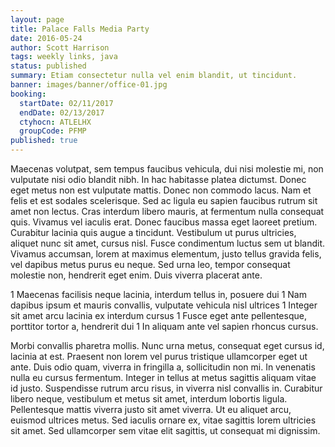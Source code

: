 ```yaml
---
layout: page
title: Palace Falls Media Party
date: 2016-05-24
author: Scott Harrison
tags: weekly links, java
status: published
summary: Etiam consectetur nulla vel enim blandit, ut tincidunt.
banner: images/banner/office-01.jpg
booking:
  startDate: 02/11/2017
  endDate: 02/13/2017
  ctyhocn: ATLELHX
  groupCode: PFMP
published: true
---
```

Maecenas volutpat, sem tempus faucibus vehicula, dui nisi molestie mi, non vulputate nisi odio blandit nibh. In hac habitasse platea dictumst. Donec eget metus non est vulputate mattis. Donec non commodo lacus. Nam et felis et est sodales scelerisque. Sed ac ligula eu sapien faucibus rutrum sit amet non lectus. Cras interdum libero mauris, at fermentum nulla consequat quis. Vivamus vel iaculis erat. Donec faucibus massa eget laoreet pretium. Curabitur lacinia quis augue a tincidunt. Vestibulum ut purus ultricies, aliquet nunc sit amet, cursus nisl. Fusce condimentum luctus sem ut blandit. Vivamus accumsan, lorem at maximus elementum, justo tellus gravida felis, vel dapibus metus purus eu neque. Sed urna leo, tempor consequat molestie non, hendrerit eget enim. Duis viverra placerat ante.

1 Maecenas facilisis neque lacinia, interdum tellus in, posuere dui
1 Nam dapibus ipsum et mauris convallis, vulputate vehicula nisl ultrices
1 Integer sit amet arcu lacinia ex interdum cursus
1 Fusce eget ante pellentesque, porttitor tortor a, hendrerit dui
1 In aliquam ante vel sapien rhoncus cursus.

Morbi convallis pharetra mollis. Nunc urna metus, consequat eget cursus id, lacinia at est. Praesent non lorem vel purus tristique ullamcorper eget ut ante. Duis odio quam, viverra in fringilla a, sollicitudin non mi. In venenatis nulla eu cursus fermentum. Integer in tellus at metus sagittis aliquam vitae id justo. Suspendisse rutrum arcu risus, in viverra nisl convallis in. Curabitur libero neque, vestibulum et metus sit amet, interdum lobortis ligula. Pellentesque mattis viverra justo sit amet viverra. Ut eu aliquet arcu, euismod ultrices metus. Sed iaculis ornare ex, vitae sagittis lorem ultricies sit amet. Sed ullamcorper sem vitae elit sagittis, ut consequat mi dignissim.
